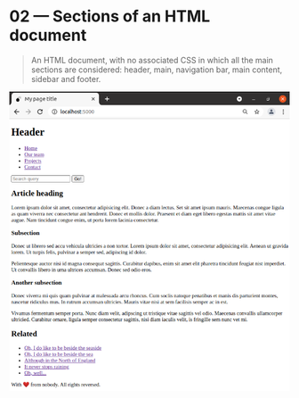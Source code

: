 # 02 &mdash; Sections of an HTML document
> An HTML document, with no associated CSS in which all the main sections are considered: header, main, navigation bar, main content, sidebar and footer.

![HTML document](docs/images/html_doc.png)
